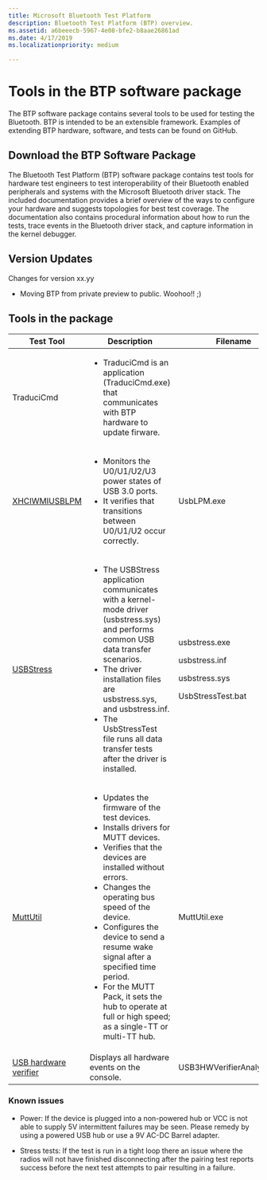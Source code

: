 ```yaml
---
title: Microsoft Bluetooth Test Platform
description: Bluetooth Test Platform (BTP) overview.
ms.assetid: a6beeecb-5967-4e08-bfe2-b8aae26861ad
ms.date: 4/17/2019
ms.localizationpriority: medium

---
```


# Tools in the BTP software package

The BTP software package contains several tools to be used for testing the Bluetooth. BTP is intended to be an extensible framework.  Examples of extending BTP hardware, software, and tests can be found on GitHub. 


## Download the BTP Software Package ##
The Bluetooth Test Platform (BTP) software package contains test tools for hardware test engineers to test interoperability of their Bluetooth enabled peripherals and systems with the Microsoft Bluetooth driver stack. The included documentation provides a brief overview of the ways to configure your hardware and suggests topologies for best test coverage. The documentation also contains procedural information about how to run the tests, trace events in the Bluetooth driver stack, and capture information in the kernel debugger.

## Version Updates ##
Changes for version xx.yy
- Moving BTP from private preview to public.  Woohoo!!  ;)


## Tools in the package ##

<table>
    <colgroup>
        <col width="33%" />
        <col width="33%" />
        <col width="33%" />
    </colgroup>
    <thead>
        <tr class="header">
            <th>Test Tool</th>
            <th>Description</th>
            <th>Filename</th>
        </tr>
    </thead>
    <tbody>
    <tr class="odd">
        <td>TraduciCmd</td>
        <td>
            <ul><li>TraduciCmd is an application (TraduciCmd.exe) that communicates with BTP hardware to update firware.</li></ul>
        </td>
    </tr>
    <tr class="even">
    <td><a href="usb-xhciwmi.md" data-raw-source="[XHCIWMI](usb-xhciwmi.md)">XHCIWMI</a><a href="usblpm-tool.md" data-raw-source="[USBLPM](usblpm-tool.md)">USBLPM</a></td>
    <td><ul>
    <li>Monitors the U0/U1/U2/U3 power states of USB 3.0 ports.</li>
    <li>It verifies that transitions between U0/U1/U2 occur correctly.</li>
    </ul></td>
    <td>UsbLPM.exe</td>
    </tr>
    <tr class="even">
    <td><a href="usbstress.md" data-raw-source="[USBStress](usbstress.md)">USBStress</a></td>
    <td><ul>
    <li>The USBStress application communicates with a kernel-mode driver (usbstress.sys) and performs common USB data transfer scenarios.</li>
    <li>The driver installation files are usbstress.sys, and usbstress.inf.</li>
    <li>The UsbStressTest file runs all data transfer tests after the driver is installed.</li>
    </ul></td>
    <td><p>usbstress.exe</p>
    <p>usbstress.inf</p>
    <p>usbstress.sys</p>
    <p>UsbStressTest.bat</p></td>
    </tr>
    <tr class="odd">
    <td><a href="muttutil.md" data-raw-source="[MuttUtil](muttutil.md)">MuttUtil</a></td>
    <td><ul>
    <li>Updates the firmware of the test devices.</li>
    <li>Installs drivers for MUTT devices.</li>
    <li>Verifies that the devices are installed without errors.</li>
    <li>Changes the operating bus speed of the device.</li>
    <li>Configures the device to send a resume wake signal after a specified time period.</li>
    <li>For the MUTT Pack, it sets the hub to operate at full or high speed; as a single-TT or multi-TT hub.</li>
    </ul></td>
    <td><p>MuttUtil.exe</p></td>
    </tr>
    <tr class="even">
    <td><a href="how-to-retrieve-information-about-a-usb-device.md" data-raw-source="[USB hardware verifier](how-to-retrieve-information-about-a-usb-device.md)">USB hardware verifier</a></td>
    <td>Displays all hardware events on the console.</td>
    <td>USB3HWVerifierAnalyzer.exe</td>
    </tr>
    </tbody>
</table>



### Known issues ###

- Power: If the device is plugged into a non-powered hub or VCC is not able to supply 5V intermittent failures may be seen. Please remedy by using a powered USB hub or use a 9V AC-DC Barrel adapter.

- Stress tests: If the test is run in a tight loop there an issue where the radios will not have finished disconnecting after the pairing test reports success before the next test attempts to pair resulting in a failure.